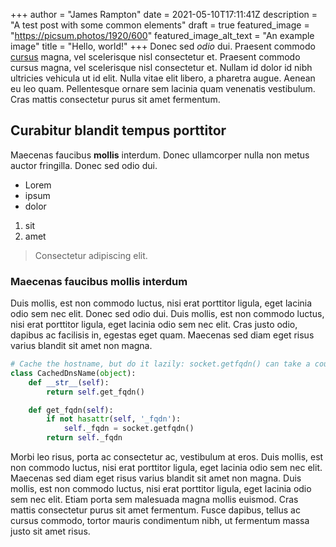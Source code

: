 +++
author = "James Rampton"
date = 2021-05-10T17:11:41Z
description = "A test post with some common elements"
draft = true
featured_image = "https://picsum.photos/1920/600"
featured_image_alt_text = "An example image"
title = "Hello, world!"
+++
Donec sed _odio_ dui. Praesent commodo [cursus](https://example.com) magna, vel scelerisque nisl consectetur et. Praesent commodo cursus magna, vel scelerisque nisl consectetur et. Nullam id dolor id nibh ultricies vehicula ut id elit. Nulla vitae elit libero, a pharetra augue. Aenean eu leo quam. Pellentesque ornare sem lacinia quam venenatis vestibulum. Cras mattis consectetur purus sit amet fermentum.

## Curabitur blandit tempus porttitor

Maecenas faucibus **mollis** interdum. Donec ullamcorper nulla non metus auctor fringilla. Donec sed odio dui.

- Lorem
- ipsum
- dolor
  
1) sit
2) amet

> Consectetur adipiscing elit.

### Maecenas faucibus mollis interdum

Duis mollis, est non commodo luctus, nisi erat porttitor ligula, eget lacinia odio sem nec elit. Donec sed odio dui. Duis mollis, est non commodo luctus, nisi erat porttitor ligula, eget lacinia odio sem nec elit. Cras justo odio, dapibus ac facilisis in, egestas eget quam. Maecenas sed diam eget risus varius blandit sit amet non magna.

```python
# Cache the hostname, but do it lazily: socket.getfqdn() can take a couple of seconds, which slows down the restart of the server.
class CachedDnsName(object):
    def __str__(self):
        return self.get_fqdn()

    def get_fqdn(self):
        if not hasattr(self, '_fqdn'):
            self._fqdn = socket.getfqdn()
        return self._fqdn
```

Morbi leo risus, porta ac consectetur ac, vestibulum at eros. Duis mollis, est non commodo luctus, nisi erat porttitor ligula, eget lacinia odio sem nec elit. Maecenas sed diam eget risus varius blandit sit amet non magna. Duis mollis, est non commodo luctus, nisi erat porttitor ligula, eget lacinia odio sem nec elit. Etiam porta sem malesuada magna mollis euismod. Cras mattis consectetur purus sit amet fermentum. Fusce dapibus, tellus ac cursus commodo, tortor mauris condimentum nibh, ut fermentum massa justo sit amet risus.